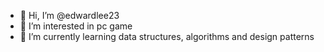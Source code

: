 - 👋 Hi, I’m @edwardlee23
- 👀 I’m interested in pc game
- 🌱 I’m currently learning data structures, algorithms and design patterns

<!---
edwardlee23/edwardlee23 is a ✨ special ✨ repository because its `README.md` (this file) appears on your GitHub profile.
You can click the Preview link to take a look at your changes.
--->
